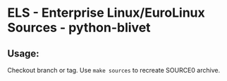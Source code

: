 # ELS - Enterprise Linux/EuroLinux Sources - python-blivet
 
## Usage:
  Checkout branch or tag. Use `make sources` to recreate  SOURCE0 archive.
